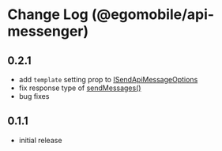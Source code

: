 # Change Log (@egomobile/api-messenger)

## 0.2.1

- add `template` setting prop to [ISendApiMessageOptions](https://egomobile.github.io/node-api-messenger/interfaces/ISendApiMessageOptions.html)
- fix response type of [sendMessages()](https://egomobile.github.io/node-api-messenger/interfaces/IApiMessenger.html#sendMessages)
- bug fixes

## 0.1.1

- initial release
